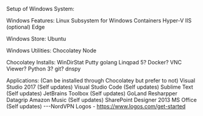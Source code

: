 Setup of Windows System:

Windows Features:
  Linux Subsystem for Windows
  Containers
  Hyper-V
  IIS (optional)
  Edge

Windows Store:
  Ubuntu
  
Windows Utilities:
  Chocolatey
  Node
  
Chocolatey Installs:
  WinDirStat
  Putty
  golang
  Linqpad 5?
  Docker?
  VNC Viewer?
  Python 3?
  git?
  dnspy
  
Applications: (Can be installed through Chocolatey but prefer to not)
  Visual Studio 2017 (Self updates)
  Visual Studio Code (Self updates)
  Sublime Text (Self updates)
  JetBrains Toolbox (Self updates)
    GoLand
    Resharpper  
    Datagrip
  Amazon Music (Self updates)
  SharePoint Designer 2013
  MS Office (Self updates)
  ---NordVPN
  Logos - https://www.logos.com/get-started
